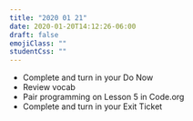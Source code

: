 ```yaml
---
title: "2020 01 21"
date: 2020-01-20T14:12:26-06:00
draft: false
emojiClass: ""
studentCss: ""
---
```


- Complete and turn in your Do Now
- Review vocab
- Pair programming on Lesson 5 in Code.org
- Complete and turn in your Exit Ticket